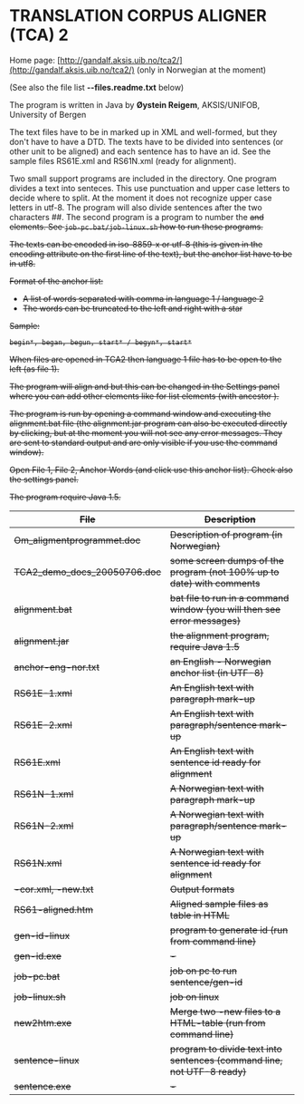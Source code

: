 # TRANSLATION CORPUS ALIGNER (TCA) 2


Home page: [http://gandalf.aksis.uib.no/tca2/](http://gandalf.aksis.uib.no/tca2/) (only in Norwegian at the moment)


(See also the file list **--files.readme.txt** below)


The program is written in Java by **Øystein Reigem**, AKSIS/UNIFOB, University of Bergen


The text files have to be in marked up in XML and well-formed, but they don't have to have a 
DTD. The texts have to be divided into sentences (or other unit to be aligned) and each 
sentence has to have an id. See the sample files RS61E.xml and RS61N.xml (ready for
alignment). 


Two small support programs are included in the directory. One program divides a text
into senteces. This use punctuation and upper case letters to decide where to split. At the
moment it does not recognize upper case letters in utf-8. The program will also divide sentences
after the two characters ##. The second program is a program to number the <s> and <head> elements.
See `job-pc.bat/job-linux.sh` how to run these programs.


The texts can be encoded in iso-8859-x or utf-8 (this is given in the encoding attribute
on the first line of the text), but the anchor list have to be in utf8.


Format of the anchor list:


* A list of words separated with comma in language 1 / language 2
* The words can be truncated to the left and right with a star


Sample: 


```
begin*, began, begun, start* / begyn*, start*
```


When files are opened in TCA2 then language 1 file has to be open to the left (as file 1).


The program will align <s> and <head> but this can be changed in the 
Settings panel where you can add other elements like <item> for list 
elements (with ancestor <list>).


The  program is run by opening a command window and executing the alignment.bat file
(the alignment.jar program can also be executed directly by clicking, but at the moment
you will not see any error messages. They are sent to standard output and are only
visible if you use the command window).


Open File 1, File 2, Anchor Words (and click use this anchor list). Check also the
settings panel.


The program require Java 1.5.




|   File                        | Description
| --- | --- 
|  Om_aligmentprogrammet.doc    | Description of program (in Norwegian)
|  TCA2_demo_docs_20050706.doc  | some screen dumps of the program (not 100% up to date) with comments
|  alignment.bat                | bat file to run in a command window (you will then see error messages)
|  alignment.jar                | the alignment program, require Java 1.5
|  anchor-eng-nor.txt           | an English - Norwegian anchor list (in UTF-8)
|  RS61E-1.xml                  | An English text with paragraph mark-up
|  RS61E-2.xml                  | An English text with paragraph/sentence mark-up
|  RS61E.xml                    | An English text with sentence id ready for alignment
|  RS61N-1.xml                  | A Norwegian text with paragraph mark-up
|  RS61N-2.xml                  | A Norwegian text with paragraph/sentence mark-up
|  RS61N.xml                    | A Norwegian text with sentence id ready for alignment
|  -cor.xml, -new.txt         | Output formats
|  RS61-aligned.htm             | Aligned sample files as table in HTML
|  gen-id-linux                 | program to generate id (run from command line)
|  gen-id.exe				   | -
|  job-pc.bat                   | job on pc to run sentence/gen-id
|  job-linux.sh                 | job on linux
|  new2htm.exe                  | Merge two -new files to a HTML-table (run from command line)
|  sentence-linux               | program to divide text into sentences (command line, not UTF-8 ready)
|  sentence.exe				   | -

